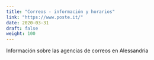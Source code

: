 ```yaml
---
title: "Correos - información y horarios"
link: "https://www.poste.it/"
date: 2020-03-31
draft: false
weight: 100
---
```


Información sobre las agencias de correos en Alessandria